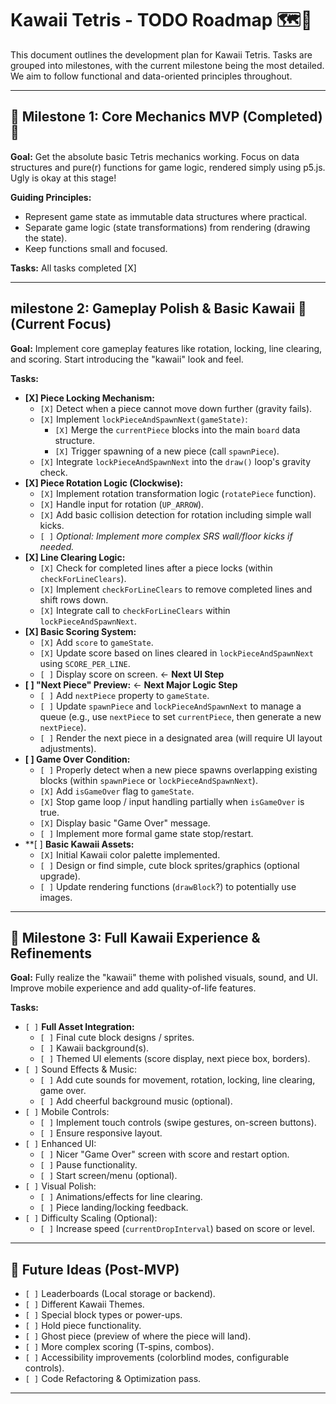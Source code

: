 # Kawaii Tetris - TODO Roadmap 🗺️💖

This document outlines the development plan for Kawaii Tetris. Tasks are grouped into milestones, with the current milestone being the most detailed. We aim to follow functional and data-oriented principles throughout.

---

## 🎯 Milestone 1: Core Mechanics MVP (Completed) 🎉

**Goal:** Get the absolute basic Tetris mechanics working. Focus on data structures and pure(r) functions for game logic, rendered simply using p5.js. Ugly is okay at this stage!

**Guiding Principles:**
*   Represent game state as immutable data structures where practical.
*   Separate game logic (state transformations) from rendering (drawing the state).
*   Keep functions small and focused.

**Tasks:** All tasks completed [X]

---

##  milestone 2: Gameplay Polish & Basic Kawaii 🌸 (Current Focus)

**Goal:** Implement core gameplay features like rotation, locking, line clearing, and scoring. Start introducing the "kawaii" look and feel.

**Tasks:**

*   **[X] Piece Locking Mechanism:**
    *   `[X]` Detect when a piece cannot move down further (gravity fails).
    *   `[X]` Implement `lockPieceAndSpawnNext(gameState)`:
        *   `[X]` Merge the `currentPiece` blocks into the main `board` data structure.
        *   `[X]` Trigger spawning of a new piece (call `spawnPiece`).
    *   `[X]` Integrate `lockPieceAndSpawnNext` into the `draw()` loop's gravity check.
*   **[X] Piece Rotation Logic (Clockwise):**
    *   `[X]` Implement rotation transformation logic (`rotatePiece` function).
    *   `[X]` Handle input for rotation (`UP_ARROW`).
    *   `[X]` Add basic collision detection for rotation including simple wall kicks.
    *   `[ ]` _Optional: Implement more complex SRS wall/floor kicks if needed._
*   **[X] Line Clearing Logic:**
    *   `[X]` Check for completed lines after a piece locks (within `checkForLineClears`).
    *   `[X]` Implement `checkForLineClears` to remove completed lines and shift rows down.
    *   `[X]` Integrate call to `checkForLineClears` within `lockPieceAndSpawnNext`.
*   **[X] Basic Scoring System:**
    *   `[X]` Add `score` to `gameState`.
    *   `[X]` Update score based on lines cleared in `lockPieceAndSpawnNext` using `SCORE_PER_LINE`.
    *   `[ ]` Display score on screen. <- **Next UI Step**
*   **[ ] "Next Piece" Preview:** <- **Next Major Logic Step**
    *   `[ ]` Add `nextPiece` property to `gameState`.
    *   `[ ]` Update `spawnPiece` and `lockPieceAndSpawnNext` to manage a queue (e.g., use `nextPiece` to set `currentPiece`, then generate a new `nextPiece`).
    *   `[ ]` Render the next piece in a designated area (will require UI layout adjustments).
*   **[ ] Game Over Condition:**
    *   `[ ]` Properly detect when a new piece spawns overlapping existing blocks (within `spawnPiece` or `lockPieceAndSpawnNext`).
    *   `[X]` Add `isGameOver` flag to `gameState`.
    *   `[X]` Stop game loop / input handling partially when `isGameOver` is true.
    *   `[X]` Display basic "Game Over" message.
    *   `[ ]` Implement more formal game state stop/restart.
*   **[ ] **Basic Kawaii Assets:**
    *   `[X]` Initial Kawaii color palette implemented.
    *   `[ ]` Design or find simple, cute block sprites/graphics (optional upgrade).
    *   `[ ]` Update rendering functions (`drawBlock`?) to potentially use images.

---

## 🎀 Milestone 3: Full Kawaii Experience & Refinements

**Goal:** Fully realize the "kawaii" theme with polished visuals, sound, and UI. Improve mobile experience and add quality-of-life features.

**Tasks:**

*   `[ ]` **Full Asset Integration:**
    *   `[ ]` Final cute block designs / sprites.
    *   `[ ]` Kawaii background(s).
    *   `[ ]` Themed UI elements (score display, next piece box, borders).
*   `[ ]` Sound Effects & Music:
    *   `[ ]` Add cute sounds for movement, rotation, locking, line clearing, game over.
    *   `[ ]` Add cheerful background music (optional).
*   `[ ]` Mobile Controls:
    *   `[ ]` Implement touch controls (swipe gestures, on-screen buttons).
    *   `[ ]` Ensure responsive layout.
*   `[ ]` Enhanced UI:
    *   `[ ]` Nicer "Game Over" screen with score and restart option.
    *   `[ ]` Pause functionality.
    *   `[ ]` Start screen/menu (optional).
*   `[ ]` Visual Polish:
    *   `[ ]` Animations/effects for line clearing.
    *   `[ ]` Piece landing/locking feedback.
*   `[ ]` Difficulty Scaling (Optional):
    *   `[ ]` Increase speed (`currentDropInterval`) based on score or level.

---

## 🚀 Future Ideas (Post-MVP)

*   `[ ]` Leaderboards (Local storage or backend).
*   `[ ]` Different Kawaii Themes.
*   `[ ]` Special block types or power-ups.
*   `[ ]` Hold piece functionality.
*   `[ ]` Ghost piece (preview of where the piece will land).
*   `[ ]` More complex scoring (T-spins, combos).
*   `[ ]` Accessibility improvements (colorblind modes, configurable controls).
*   `[ ]` Code Refactoring & Optimization pass.

---